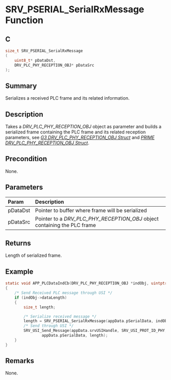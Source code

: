 # SRV_PSERIAL_SerialRxMessage Function

## C

```c
size_t SRV_PSERIAL_SerialRxMessage
(
    uint8_t* pDataDst,
    DRV_PLC_PHY_RECEPTION_OBJ* pDataSrc
);
```

## Summary

Serializes a received PLC frame and its related information.

## Description

Takes a *DRV_PLC_PHY_RECEPTION_OBJ* object as parameter and builds a serialized frame containing the PLC frame and its related reception parameters, see [*G3 DRV_PLC_PHY_RECEPTION_OBJ Struct*](GUID-EE53EE94-8EDB-4740-AE6B-F8C1E3277BC5.html) and [*PRIME DRV_PLC_PHY_RECEPTION_OBJ Struct*](GUID-F9A46118-1365-4666-88F4-980A97C99850.html).

## Precondition

None.

## Parameters

| Param | Description |
|:----- |:----------- |
| pDataDst | Pointer to buffer where frame will be serialized |
| pDataSrc | Pointer to a *DRV_PLC_PHY_RECEPTION_OBJ* object containing the PLC frame |

## Returns

Length of serialized frame.

## Example

```c
static void APP_PLCDataIndCb(DRV_PLC_PHY_RECEPTION_OBJ *indObj, uintptr_t context)
{
    /* Send Received PLC message through USI */
    if (indObj->dataLength)
    {
        size_t length;

        /* Serialize received message */
        length = SRV_PSERIAL_SerialRxMessage(appData.pSerialData, indObj);
        /* Send through USI */
        SRV_USI_Send_Message(appData.srvUSIHandle, SRV_USI_PROT_ID_PHY,
                appData.pSerialData, length);
    }
}
```

## Remarks

None.
